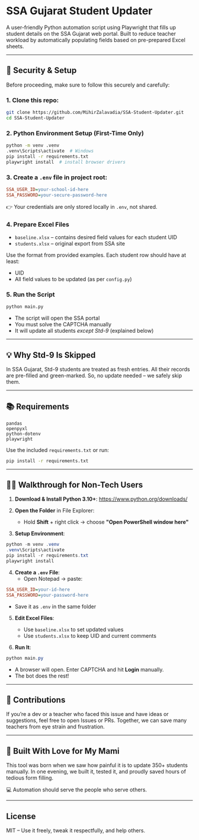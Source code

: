 # SSA Gujarat Student Updater

A user-friendly Python automation script using Playwright that fills up student details on the SSA Gujarat web portal. Built to reduce teacher workload by automatically populating fields based on pre-prepared Excel sheets.

---

## 🔐 Security & Setup

Before proceeding, make sure to follow this securely and carefully:

### 1. Clone this repo:
```bash
git clone https://github.com/MihirZalavadia/SSA-Student-Updater.git
cd SSA-Student-Updater
```

### 2. Python Environment Setup (First-Time Only)
```bash
python -m venv .venv
.venv\Scripts\activate  # Windows
pip install -r requirements.txt
playwright install  # install browser drivers
```

### 3. Create a `.env` file in project root:
```ini
SSA_USER_ID=your-school-id-here
SSA_PASSWORD=your-secure-password-here
```
👉 Your credentials are only stored locally in `.env`, not shared.

### 4. Prepare Excel Files
- `baseline.xlsx` – contains desired field values for each student UID
- `students.xlsx` – original export from SSA site

Use the format from provided examples. Each student row should have at least:
- UID
- All field values to be updated (as per `config.py`)

### 5. Run the Script
```bash
python main.py
```

- The script will open the SSA portal
- You must solve the CAPTCHA manually
- It will update all students *except Std-9* (explained below)

---

## 💡 Why Std-9 Is Skipped
In SSA Gujarat, Std-9 students are treated as fresh entries. All their records are pre-filled and green-marked.
So, no update needed – we safely skip them.

---

## 📚 Requirements
```
pandas
openpyxl
python-dotenv
playwright
```
Use the included `requirements.txt` or run:
```bash
pip install -r requirements.txt
```

---

## 🧑‍🏫 Walkthrough for Non-Tech Users

1. **Download & Install Python 3.10+**: https://www.python.org/downloads/

2. **Open the Folder** in File Explorer:
   - Hold **Shift** + right click → choose **"Open PowerShell window here"**

3. **Setup Environment**:
```powershell
python -m venv .venv
.venv\Scripts\activate
pip install -r requirements.txt
playwright install
```

4. **Create a `.env` File**:
   - Open Notepad → paste:
```ini
SSA_USER_ID=your-id-here
SSA_PASSWORD=your-password-here
```
   - Save it as `.env` in the same folder

5. **Edit Excel Files**:
   - Use `baseline.xlsx` to set updated values
   - Use `students.xlsx` to keep UID and current comments

6. **Run It**:
```powershell
python main.py
```
   - A browser will open. Enter CAPTCHA and hit **Login** manually.
   - The bot does the rest!

---

## 📣 Contributions

If you’re a dev or a teacher who faced this issue and have ideas or suggestions, feel free to open Issues or PRs. Together, we can save many teachers from eye strain and frustration.

---

## 👏 Built With Love for My Mami
This tool was born when we saw how painful it is to update 350+ students manually. In one evening, we built it, tested it, and proudly saved hours of tedious form filling.

💻 Automation should serve the people who serve others.

---

## License
MIT – Use it freely, tweak it respectfully, and help others.
